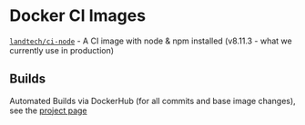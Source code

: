 # Docker CI Images

[`landtech/ci-node`](https://hub.docker.com/u/landtech/ci-node) - A CI image with node & npm installed (v8.11.3 - what we currently use in production)

## Builds

Automated Builds via DockerHub (for all commits and base image changes), see the [project page](https://hub.docker.com/r/landtech/ci-node)
